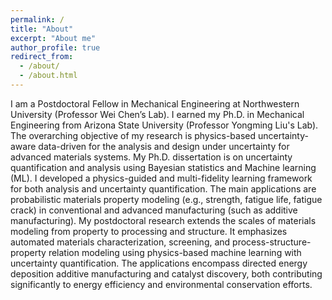 ```yaml
---
permalink: /
title: "About"
excerpt: "About me"
author_profile: true
redirect_from: 
  - /about/
  - /about.html
---
```


I am a Postdoctoral Fellow in Mechanical Engineering at Northwestern University (Professor Wei Chen’s Lab). I earned my Ph.D. in Mechanical Engineering from Arizona State University (Professor Yongming Liu's Lab). The overarching objective of my research is physics-based uncertainty-aware data-driven for the analysis and design under uncertainty for advanced materials systems. My Ph.D. dissertation is on uncertainty quantification and analysis using Bayesian statistics and Machine learning (ML). I developed a physics-guided and multi-fidelity learning framework for both analysis and uncertainty quantification. The main applications are probabilistic materials property modeling (e.g., strength, fatigue life, fatigue crack) in conventional and advanced manufacturing (such as additive manufacturing). My postdoctoral research extends the scales of materials modeling from property to processing and structure. It emphasizes automated materials characterization, screening, and process-structure-property relation modeling using physics-based machine learning with uncertainty quantification. The applications encompass directed energy deposition additive manufacturing and catalyst discovery, both contributing significantly to energy efficiency and environmental conservation efforts.

